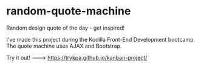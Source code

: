 # random-quote-machine

Random design quote of the day - get inspired!

I've made this project during the Kodilla Front-End Development bootcamp. The quote machine uses AJAX and Bootstrap.

Try it out! ---> https://trykpa.github.io/kanban-project/
